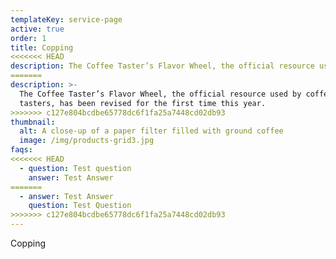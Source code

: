 ```yaml
---
templateKey: service-page
active: true
order: 1
title: Copping
<<<<<<< HEAD
description: The Coffee Taster’s Flavor Wheel, the official resource used by coffee tasters, has been revised for the first time this year.
=======
description: >-
  The Coffee Taster’s Flavor Wheel, the official resource used by coffee
  tasters, has been revised for the first time this year.
>>>>>>> c127e804bcdbe65778dc6f1fa25a7448cd02db93
thumbnail:
  alt: A close-up of a paper filter filled with ground coffee
  image: /img/products-grid3.jpg
faqs:
<<<<<<< HEAD
  - question: Test question
    answer: Test Answer
=======
  - answer: Test Answer
    question: Test Question
>>>>>>> c127e804bcdbe65778dc6f1fa25a7448cd02db93
---
```

Copping
